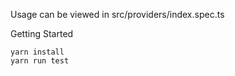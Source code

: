 Usage can be viewed in src/providers/index.spec.ts

Getting Started

    yarn install
    yarn run test 